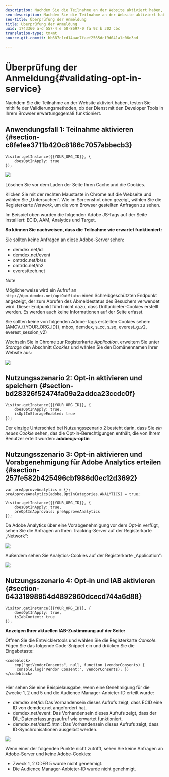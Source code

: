 ```yaml
---
description: Nachdem Sie die Teilnahme an der Website aktiviert haben, testen Sie mithilfe der Validierungsmethoden, ob der Dienst mit den Developer Tools in Ihrem Browser erwartungsgemäß funktioniert.
seo-description: Nachdem Sie die Teilnahme an der Website aktiviert haben, testen Sie mithilfe der Validierungsmethoden, ob der Dienst mit den Developer Tools in Ihrem Browser erwartungsgemäß funktioniert.
seo-title: Überprüfung der Anmeldung
title: Überprüfung der Anmeldung
uuid: 1743360 a-d 557-4 e 50-8697-0 fa 92 b 302 cbc
translation-type: tm+mt
source-git-commit: bb687c1cd14aae7faef2565dcf9d041a1c06e3bd

---
```



# Überprüfung der Anmeldung{#validating-opt-in-service}

Nachdem Sie die Teilnahme an der Website aktiviert haben, testen Sie mithilfe der Validierungsmethoden, ob der Dienst mit den Developer Tools in Ihrem Browser erwartungsgemäß funktioniert.

## Anwendungsfall 1: Teilnahme aktivieren {#section-c8fe1ee3711b420c8186c7057abbecb3}

```
Visitor.getInstance({{YOUR_ORG_ID}}, { 
    doesOptInApply: true 
});
```

![](assets/use_case_1_1.png)

Löschen Sie vor dem Laden der Seite Ihren Cache und die Cookies.

Klicken Sie mit der rechten Maustaste in Chrome auf die Webseite und wählen Sie „Untersuchen“. Wie im Screenshot oben gezeigt, wählen Sie die Registerkarte *Network*, um die vom Browser gestellten Anfragen zu sehen.

Im Beispiel oben wurden die folgenden Adobe JS-Tags auf der Seite installiert: ECID, AAM, Analytics und Target.

**So können Sie nachweisen, dass die Teilnahme wie erwartet funktioniert:**

Sie sollten keine Anfragen an diese Adobe-Server sehen:

* demdex.net/id
* demdex.net/event
* omtrdc.net/b/ss
* omtrdc.net/m2
* everesttech.net

>[!NOTE]
>
>Möglicherweise wird ein Aufruf an `http://dpm.demdex.net/optOutStatus`einen Schreibgeschützten Endpunkt angezeigt, der zum Abrufen des Abmeldestatus des Besuchers verwendet wird. Dieser Endpunkt führt nicht dazu, dass Drittanbieter-Cookies erstellt werden. Es werden auch keine Informationen auf der Seite erfasst.

Sie sollten keine von folgenden Adobe-Tags erstellten Cookies sehen: (AMCV_{{YOUR_ORG_ID}}, mbox, demdex, s_cc, s_sq, everest_g_v2, everest_session_v2)

Wechseln Sie in Chrome zur Registerkarte *Application*, erweitern Sie unter *Storage* den Abschnitt *Cookies* und wählen Sie den Domänennamen Ihrer Website aus:

![](assets/use_case_1_2.png)

## Nutzungsszenario 2: Opt-in aktivieren und speichern {#section-bd28326f52474fa09a2addca23ccdc0f}

```
Visitor.getInstance({{YOUR_ORG_ID}}, { 
    doesOptInApply: true, 
    isOptInStorageEnabled: true 
});
```

Der einzige Unterschied bei Nutzungsszenario 2 besteht darin, dass Sie *ein neues Cookie* sehen, das die Opt-in-Berechtigungen enthält, die von Ihrem Benutzer erteilt wurden: **adobeujs-optin**

## Nutzungsszenario 3: Opt-in aktivieren und Vorabgenehmigung für Adobe Analytics erteilen {#section-257fe582b425496cbf986d0ec12d3692}

```
var preApproveAnalytics = {}; 
preApproveAnalytics[adobe.OptInCategories.ANALYTICS] = true;

Visitor.getInstance({{YOUR_ORG_ID}}, { 
    doesOptInApply: true, 
    preOptInApprovals: preApproveAnalytics 
});
```

Da Adobe Analytics über eine Vorabgenehmigung vor dem Opt-in verfügt, sehen Sie die Anfragen an Ihren Tracking-Server auf der Registerkarte „Network“:

![](assets/use_case_3_1.png)

Außerdem sehen Sie Analytics-Cookies auf der Registerkarte „Application“:

![](assets/use_case_3_2.png)

## Nutzungsszenario 4: Opt-in und IAB aktivieren {#section-64331998954d4892960dcecd744a6d88}

```
Visitor.getInstance({{YOUR_ORG_ID}}, { 
    doesOptInApply: true, 
    isIabContext: true 
});
```

**Anzeigen Ihrer aktuellen IAB-Zustimmung auf der Seite:**

Öffnen Sie die Entwicklertools und wählen Sie die Registerkarte *Console*. Fügen Sie das folgende Code-Snippet ein und drücken Sie die Eingabetaste:

```
<codeblock>
  __cmp("getVendorConsents", null, function (vendorConsents) { 
     console.log("Vendor Consent:", vendorConsents); }) 
</codeblock>  
  
```

Hier sehen Sie eine Beispielausgabe, wenn eine Genehmigung für die Zwecke 1, 2 und 5 und die Audience Manager-Anbieter-ID erteilt wurde:

* demdex.net/id: Das Vorhandensein dieses Aufrufs zeigt, dass ECID eine ID von demdex.net angefordert hat.
* demdex.net/event: Das Vorhandensein dieses Aufrufs zeigt, dass der DIL-Datenerfassungsaufruf wie erwartet funktioniert.
* demdex.net/dest5.html: Das Vorhandensein dieses Aufrufs zeigt, dass ID-Synchronisationen ausgelöst werden.

![](assets/use_case_4_1.png)

Wenn einer der folgenden Punkte nicht zutrifft, sehen Sie keine Anfragen an Adobe-Server und keine Adobe-Cookies:

* Zweck 1, 2 ODER 5 wurde nicht genehmigt.
* Die Audience Manager-Anbieter-ID wurde nicht genehmigt.